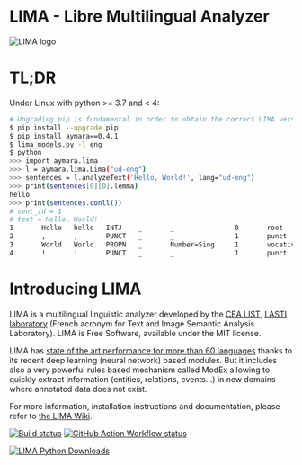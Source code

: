 LIMA - Libre Multilingual Analyzer
==================================
![LIMA logo](https://raw.githubusercontent.com/aymara/lima/master/pics/lima-logo.png)

# TL;DR

Under Linux with python >= 3.7 and < 4:

```bash
# Upgrading pip is fundamental in order to obtain the correct LIMA version
$ pip install --upgrade pip
$ pip install aymara==0.4.1
$ lima_models.py -l eng
$ python
>>> import aymara.lima
>>> l = aymara.lima.Lima("ud-eng")
>>> sentences = l.analyzeText('Hello, World!', lang="ud-eng")
>>> print(sentences[0][0].lemma)
hello
>>> print(sentences.conll())
# sent_id = 1
# text = Hello, World!
1       Hello   hello   INTJ    _       _               0       root      _ Len=5|Pos=1|SpaceAfter=No
2       ,       ,       PUNCT   _       _               1       punct     _ Len=1|Pos=6
3       World   World   PROPN   _       Number=Sing     1       vocative  _ Len=5|Pos=8|SpaceAfter=No
4       !       !       PUNCT   _       _               1       punct     _ Len=1|Pos=13
```

# Introducing LIMA

LIMA is a multilingual linguistic analyzer developed by the [CEA LIST](http://www-list.cea.fr/en), [LASTI laboratory](http://www.kalisteo.fr/en/index.htm) (French acronym for Text and Image Semantic Analysis Laboratory). LIMA is Free Software, available under the MIT license.

LIMA has [state of the art performance for more than 60 languages](https://github.com/aymara/lima-models/blob/master/eval.md) thanks to its recent deep learning (neural network) based modules. But it includes also a very powerful rules based mechanism called ModEx allowing to quickly extract information (entities, relations, events…) in new domains where annotated data does not exist.

For more information, installation instructions and documentation, please refer to [the LIMA Wiki](https://github.com/aymara/lima/wiki).

<!---
Drone.io Build Status: [![Drone.io Build Status](https://drone.io/github.com/aymara/lima/status.png)](https://drone.io/github.com/aymara/lima/latest)
-->

[![Build status](https://ci.appveyor.com/api/projects/status/github/aymara/lima?branch=master&svg=true)](https://ci.appveyor.com/project/kleag/lima)
[![GitHub Action Workflow status](https://github.com/aymara/lima/actions/workflows/build.yml/badge.svg)](https://github.com/aymara/lima/actions)


[![LIMA Python Downloads](https://static.pepy.tech/personalized-badge/aymara?period=total&units=international_system&left_color=black&right_color=brightgreen&left_text=LIMA%20Python%20Downloads)](https://pepy.tech/project/aymara)
